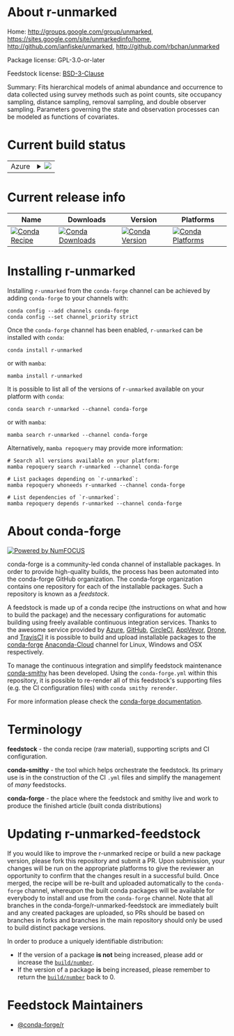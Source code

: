About r-unmarked
================

Home: http://groups.google.com/group/unmarked, https://sites.google.com/site/unmarkedinfo/home, http://github.com/ianfiske/unmarked, http://github.com/rbchan/unmarked

Package license: GPL-3.0-or-later

Feedstock license: [BSD-3-Clause](https://github.com/conda-forge/r-unmarked-feedstock/blob/main/LICENSE.txt)

Summary: Fits hierarchical models of animal abundance and occurrence to data collected using survey methods such as point counts, site occupancy sampling, distance sampling, removal sampling, and double observer sampling. Parameters governing the state and observation processes can be modeled as functions of covariates.

Current build status
====================


<table>
    
  <tr>
    <td>Azure</td>
    <td>
      <details>
        <summary>
          <a href="https://dev.azure.com/conda-forge/feedstock-builds/_build/latest?definitionId=9732&branchName=main">
            <img src="https://dev.azure.com/conda-forge/feedstock-builds/_apis/build/status/r-unmarked-feedstock?branchName=main">
          </a>
        </summary>
        <table>
          <thead><tr><th>Variant</th><th>Status</th></tr></thead>
          <tbody><tr>
              <td>linux_64_r_base4.0</td>
              <td>
                <a href="https://dev.azure.com/conda-forge/feedstock-builds/_build/latest?definitionId=9732&branchName=main">
                  <img src="https://dev.azure.com/conda-forge/feedstock-builds/_apis/build/status/r-unmarked-feedstock?branchName=main&jobName=linux&configuration=linux_64_r_base4.0" alt="variant">
                </a>
              </td>
            </tr><tr>
              <td>linux_64_r_base4.1</td>
              <td>
                <a href="https://dev.azure.com/conda-forge/feedstock-builds/_build/latest?definitionId=9732&branchName=main">
                  <img src="https://dev.azure.com/conda-forge/feedstock-builds/_apis/build/status/r-unmarked-feedstock?branchName=main&jobName=linux&configuration=linux_64_r_base4.1" alt="variant">
                </a>
              </td>
            </tr><tr>
              <td>osx_64_r_base4.0</td>
              <td>
                <a href="https://dev.azure.com/conda-forge/feedstock-builds/_build/latest?definitionId=9732&branchName=main">
                  <img src="https://dev.azure.com/conda-forge/feedstock-builds/_apis/build/status/r-unmarked-feedstock?branchName=main&jobName=osx&configuration=osx_64_r_base4.0" alt="variant">
                </a>
              </td>
            </tr><tr>
              <td>osx_64_r_base4.1</td>
              <td>
                <a href="https://dev.azure.com/conda-forge/feedstock-builds/_build/latest?definitionId=9732&branchName=main">
                  <img src="https://dev.azure.com/conda-forge/feedstock-builds/_apis/build/status/r-unmarked-feedstock?branchName=main&jobName=osx&configuration=osx_64_r_base4.1" alt="variant">
                </a>
              </td>
            </tr><tr>
              <td>win_64_r_base4.0</td>
              <td>
                <a href="https://dev.azure.com/conda-forge/feedstock-builds/_build/latest?definitionId=9732&branchName=main">
                  <img src="https://dev.azure.com/conda-forge/feedstock-builds/_apis/build/status/r-unmarked-feedstock?branchName=main&jobName=win&configuration=win_64_r_base4.0" alt="variant">
                </a>
              </td>
            </tr><tr>
              <td>win_64_r_base4.1</td>
              <td>
                <a href="https://dev.azure.com/conda-forge/feedstock-builds/_build/latest?definitionId=9732&branchName=main">
                  <img src="https://dev.azure.com/conda-forge/feedstock-builds/_apis/build/status/r-unmarked-feedstock?branchName=main&jobName=win&configuration=win_64_r_base4.1" alt="variant">
                </a>
              </td>
            </tr>
          </tbody>
        </table>
      </details>
    </td>
  </tr>
</table>

Current release info
====================

| Name | Downloads | Version | Platforms |
| --- | --- | --- | --- |
| [![Conda Recipe](https://img.shields.io/badge/recipe-r--unmarked-green.svg)](https://anaconda.org/conda-forge/r-unmarked) | [![Conda Downloads](https://img.shields.io/conda/dn/conda-forge/r-unmarked.svg)](https://anaconda.org/conda-forge/r-unmarked) | [![Conda Version](https://img.shields.io/conda/vn/conda-forge/r-unmarked.svg)](https://anaconda.org/conda-forge/r-unmarked) | [![Conda Platforms](https://img.shields.io/conda/pn/conda-forge/r-unmarked.svg)](https://anaconda.org/conda-forge/r-unmarked) |

Installing r-unmarked
=====================

Installing `r-unmarked` from the `conda-forge` channel can be achieved by adding `conda-forge` to your channels with:

```
conda config --add channels conda-forge
conda config --set channel_priority strict
```

Once the `conda-forge` channel has been enabled, `r-unmarked` can be installed with `conda`:

```
conda install r-unmarked
```

or with `mamba`:

```
mamba install r-unmarked
```

It is possible to list all of the versions of `r-unmarked` available on your platform with `conda`:

```
conda search r-unmarked --channel conda-forge
```

or with `mamba`:

```
mamba search r-unmarked --channel conda-forge
```

Alternatively, `mamba repoquery` may provide more information:

```
# Search all versions available on your platform:
mamba repoquery search r-unmarked --channel conda-forge

# List packages depending on `r-unmarked`:
mamba repoquery whoneeds r-unmarked --channel conda-forge

# List dependencies of `r-unmarked`:
mamba repoquery depends r-unmarked --channel conda-forge
```


About conda-forge
=================

[![Powered by
NumFOCUS](https://img.shields.io/badge/powered%20by-NumFOCUS-orange.svg?style=flat&colorA=E1523D&colorB=007D8A)](https://numfocus.org)

conda-forge is a community-led conda channel of installable packages.
In order to provide high-quality builds, the process has been automated into the
conda-forge GitHub organization. The conda-forge organization contains one repository
for each of the installable packages. Such a repository is known as a *feedstock*.

A feedstock is made up of a conda recipe (the instructions on what and how to build
the package) and the necessary configurations for automatic building using freely
available continuous integration services. Thanks to the awesome service provided by
[Azure](https://azure.microsoft.com/en-us/services/devops/), [GitHub](https://github.com/),
[CircleCI](https://circleci.com/), [AppVeyor](https://www.appveyor.com/),
[Drone](https://cloud.drone.io/welcome), and [TravisCI](https://travis-ci.com/)
it is possible to build and upload installable packages to the
[conda-forge](https://anaconda.org/conda-forge) [Anaconda-Cloud](https://anaconda.org/)
channel for Linux, Windows and OSX respectively.

To manage the continuous integration and simplify feedstock maintenance
[conda-smithy](https://github.com/conda-forge/conda-smithy) has been developed.
Using the ``conda-forge.yml`` within this repository, it is possible to re-render all of
this feedstock's supporting files (e.g. the CI configuration files) with ``conda smithy rerender``.

For more information please check the [conda-forge documentation](https://conda-forge.org/docs/).

Terminology
===========

**feedstock** - the conda recipe (raw material), supporting scripts and CI configuration.

**conda-smithy** - the tool which helps orchestrate the feedstock.
                   Its primary use is in the construction of the CI ``.yml`` files
                   and simplify the management of *many* feedstocks.

**conda-forge** - the place where the feedstock and smithy live and work to
                  produce the finished article (built conda distributions)


Updating r-unmarked-feedstock
=============================

If you would like to improve the r-unmarked recipe or build a new
package version, please fork this repository and submit a PR. Upon submission,
your changes will be run on the appropriate platforms to give the reviewer an
opportunity to confirm that the changes result in a successful build. Once
merged, the recipe will be re-built and uploaded automatically to the
`conda-forge` channel, whereupon the built conda packages will be available for
everybody to install and use from the `conda-forge` channel.
Note that all branches in the conda-forge/r-unmarked-feedstock are
immediately built and any created packages are uploaded, so PRs should be based
on branches in forks and branches in the main repository should only be used to
build distinct package versions.

In order to produce a uniquely identifiable distribution:
 * If the version of a package **is not** being increased, please add or increase
   the [``build/number``](https://docs.conda.io/projects/conda-build/en/latest/resources/define-metadata.html#build-number-and-string).
 * If the version of a package **is** being increased, please remember to return
   the [``build/number``](https://docs.conda.io/projects/conda-build/en/latest/resources/define-metadata.html#build-number-and-string)
   back to 0.

Feedstock Maintainers
=====================

* [@conda-forge/r](https://github.com/conda-forge/r/)

